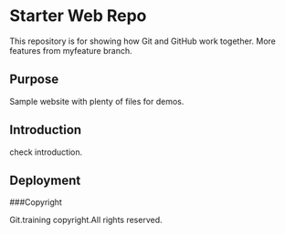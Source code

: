 # Starter Web Repo

This repository is for showing how Git and GitHub work together.
More features from myfeature branch.

## Purpose

Sample website with plenty of files for demos.

## Introduction

check introduction.

## Deployment

###Copyright

Git.training copyright.All rights reserved.